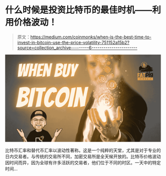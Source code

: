 # 什么时候是投资比特币的最佳时机——利用价格波动！

> 原文：<https://medium.com/coinmonks/when-is-the-best-time-to-invest-in-bitcoin-use-the-price-volatility-751152a15b2?source=collection_archive---------6----------------------->

![](img/5ddd5b40162dd58d4e8b0aa0de855b3e.png)

比特币汇率和替代币汇率以波动性著称。这是一个纯粹的天堂，尤其是对于专业的日内交易者。与传统的交易所不同，加密交易所是全天候开放的。比特币价格波动因时间而异，因为全球有许多活跃的交易者，他们位于不同的时区。一天中的特定时间…